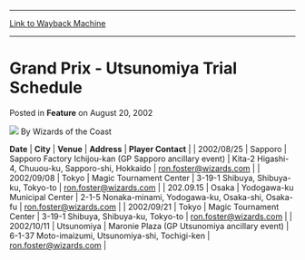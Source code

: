 
---
[Link to Wayback Machine](https://web.archive.org/web/20220811112252/https://magic.wizards.com/en/articles/archive/feature/grand-prix-utsunomiya-trial-schedule-2002-08-20)

[_metadata_:wayback_url]:- "https://magic.wizards.com/en/articles/archive/feature/grand-prix-utsunomiya-trial-schedule-2002-08-20"
[_metadata_:wayback_raw_url]:- "https://web.archive.org/web/20220811112252id_/https://magic.wizards.com/en/articles/archive/feature/grand-prix-utsunomiya-trial-schedule-2002-08-20"
[_metadata_:wayback_capture_timestamp]:- "2022-08-11 11:22:52+00:00"
[_metadata_:description]:- "DateCityVenueAddressPlayer Contact 2002/08/25SapporoSapporo Factory Ichijou-kan (GP Sapporo ancillary event)Kita-2 Higashi-4, Chuuou-ku, Sapporo-shi, Hokkaidoron.foster@wizards.com 2002/09/08TokyoMagic Tournament Center3-19-1 Shibuya, Shibuya-ku, Tokyo-toron.foster@wizards.com 202.09.15OsakaYodogawa-ku Municipal Center2-1-5 Nonaka-minami, Yodogawa-ku, Osaka-shi,"
[_metadata_:generator]:- "Drupal 7 (http://drupal.org)"
---


Grand Prix - Utsunomiya Trial Schedule
======================================



 Posted in **Feature**
 on August 20, 2002 






![](https://media.magic.wizards.com/styles/auth_small/public/images/person/wizards_author.jpg)
By Wizards of the Coast













 **Date** | **City** | **Venue** | **Address** | **Player Contact** |
| 2002/08/25 | Sapporo | Sapporo Factory Ichijou-kan (GP Sapporo ancillary event) | Kita-2 Higashi-4, Chuuou-ku, Sapporo-shi, Hokkaido | ron.foster@wizards.com |
| 2002/09/08 | Tokyo | Magic Tournament Center | 3-19-1 Shibuya, Shibuya-ku, Tokyo-to | ron.foster@wizards.com |
| 202.09.15 | Osaka | Yodogawa-ku Municipal Center | 2-1-5 Nonaka-minami, Yodogawa-ku, Osaka-shi, Osaka-fu | ron.foster@wizards.com |
| 2002/09/21 | Tokyo | Magic Tournament Center | 3-19-1 Shibuya, Shibuya-ku, Tokyo-to | ron.foster@wizards.com |
| 2002/10/11 | Utsunomiya | Maronie Plaza (GP Utsunomiya ancillary event) | 6-1-37 Moto-imaizumi, Utsunomiya-shi, Tochigi-ken | ron.foster@wizards.com |







